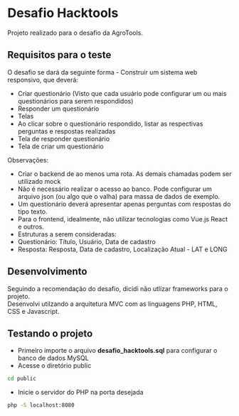 # Desafio Hacktools
Projeto realizado para o desafio da AgroTools.

## Requisitos para o teste

O desafio se dará da seguinte forma - Construir um sistema web responsivo, que deverá:

- Criar questionário (Visto que cada usuário pode configurar um ou mais questionários para serem respondidos)
- Responder um questionário
- Telas
- Ao clicar sobre o questionário respondido, listar as respectivas perguntas e respostas realizadas
- Tela de responder questionário
- Tela de criar um questionário

Observações:

- Criar o backend de ao menos uma rota. As demais chamadas podem ser utilizado mock
- Não é necessário realizar o acesso ao banco. Pode configurar um arquivo json (ou algo que o valha) para massa de dados de exemplo.
- Um questionário deverá apresentar apenas perguntas com respostas do tipo texto.
- Para o frontend, idealmente, não utilizar tecnologias como Vue.js React e outros.
- Estruturas a serem consideradas:
- Questionário: Título, Usuário, Data de cadastro
- Resposta: Resposta, Data de cadastro, Localização Atual - LAT e LONG

## Desenvolvimento
Seguindo a recomendação do desafio, dicidi não utlizar frameworks para o projeto. <br>
Desenvolvi utilzando a arquitetura MVC com as linguagens PHP, HTML, CSS e Javascript. <br>

## Testando o projeto
- Primeiro importe o arquivo **desafio_hacktools.sql** para configurar o banco de dados MySQL
- Acesse o diretório public
```bash
cd public
```
- Inicie o servidor do PHP na porta desejada
```bash
php -S localhost:8080
```
